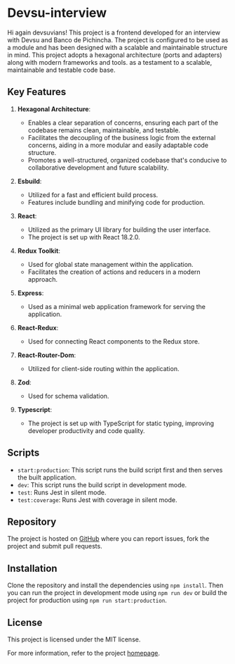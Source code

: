   <h1>Devsu-interview</h1>
  <p>
    Hi again devsuvians! This project is a frontend developed for an interview with Devsu and Banco de Pichincha.
    The project is configured to be used as a module and has been designed with a scalable and maintainable structure in
    mind.
    This project adopts a hexagonal architecture (ports and adapters) along with modern frameworks and tools.
    as a testament to a scalable, maintainable and testable code base.
  </p>
  <h2>Key Features</h2>
  <ol>
    <li>
      <p><strong>Hexagonal Architecture</strong>:</p>
      <ul>
        <li>Enables a clear separation of concerns, ensuring each part of the codebase remains clean, maintainable, and
          testable.</li>
        <li>Facilitates the decoupling of the business logic from the external concerns, aiding in a more modular and
          easily adaptable code structure.</li>
        <li>Promotes a well-structured, organized codebase that's conducive to collaborative development and future
          scalability.</li>
      </ul>
    </li>
    <li>
      <p><strong>Esbuild</strong>:</p>
      <ul>
        <li>Utilized for a fast and efficient build process.</li>
        <li>Features include bundling and minifying code for production.</li>
      </ul>
    </li>
    <li>
      <p><strong>React</strong>:</p>
      <ul>
        <li>Utilized as the primary UI library for building the user interface.</li>
        <li>The project is set up with React 18.2.0.</li>
      </ul>
    </li>
    <li>
      <p><strong>Redux Toolkit</strong>:</p>
      <ul>
        <li>Used for global state management within the application.</li>
        <li>Facilitates the creation of actions and reducers in a modern approach.</li>
      </ul>
    </li>
    <li>
      <p><strong>Express</strong>:</p>
      <ul>
        <li>Used as a minimal web application framework for serving the application.</li>
      </ul>
    </li>
    <li>
      <p><strong>React-Redux</strong>:</p>
      <ul>
        <li>Used for connecting React components to the Redux store.</li>
      </ul>
    </li>
    <li>
      <p><strong>React-Router-Dom</strong>:</p>
      <ul>
        <li>Utilized for client-side routing within the application.</li>
      </ul>
    </li>
    <li>
      <p><strong>Zod</strong>:</p>
      <ul>
        <li>Used for schema validation.</li>
      </ul>
    </li>
    <li>
      <p><strong>Typescript</strong>:</p>
      <ul>
        <li>The project is set up with TypeScript for static typing, improving developer productivity and code quality.
        </li>
      </ul>
    </li>
  </ol>
  <h2>Scripts</h2>
  <ul>
    <li><code>start:production</code>: This script runs the build script first and then serves the built application.
    </li>
    <li><code>dev</code>: This script runs the build script in development mode.</li>
    <li><code>test</code>: Runs Jest in silent mode.</li>
    <li><code>test:coverage</code>: Runs Jest with coverage in silent mode.</li>
  </ul>
  <h2>Repository</h2>
  <p>The project is hosted on <a href="https://github.com/Eythaann/bc-pichincha-interview" target="_new">GitHub</a>
    where
    you can report issues, fork the project and submit pull requests.</p>
  <h2>Installation</h2>
  <p>Clone the repository and install the dependencies using <code>npm install</code>. Then you can run the project in
    development mode using <code>npm run dev</code> or build the project for production using
    <code>npm run start:production</code>.
  </p>
  <h2>License</h2>
  <p>This project is licensed under the MIT license.</p>
  <p>For more information, refer to the project <a href="https://github.com/Eythaann/bc-pichincha-interview#readme"
      target="_new">homepage</a>.</p>